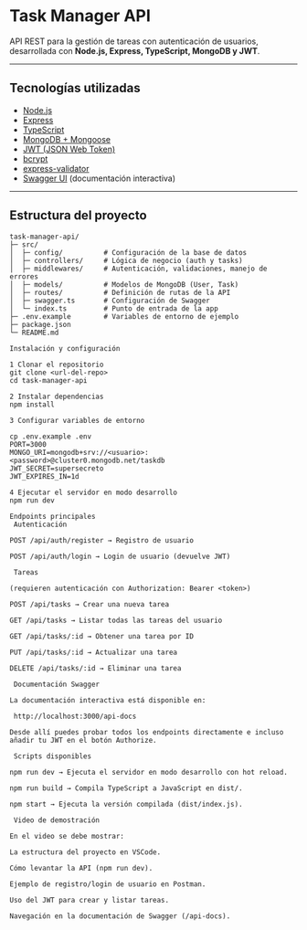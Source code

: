 #  Task Manager API

API REST para la gestión de tareas con autenticación de usuarios, desarrollada con **Node.js, Express, TypeScript, MongoDB y JWT**.

---

##  Tecnologías utilizadas

- [Node.js](https://nodejs.org/)
- [Express](https://expressjs.com/)
- [TypeScript](https://www.typescriptlang.org/)
- [MongoDB + Mongoose](https://mongoosejs.com/)
- [JWT (JSON Web Token)](https://jwt.io/)
- [bcrypt](https://www.npmjs.com/package/bcrypt)
- [express-validator](https://express-validator.github.io/)
- [Swagger UI](https://swagger.io/tools/swagger-ui/) (documentación interactiva)

---

##  Estructura del proyecto

```plaintext
task-manager-api/
├─ src/
│  ├─ config/          # Configuración de la base de datos
│  ├─ controllers/     # Lógica de negocio (auth y tasks)
│  ├─ middlewares/     # Autenticación, validaciones, manejo de errores
│  ├─ models/          # Modelos de MongoDB (User, Task)
│  ├─ routes/          # Definición de rutas de la API
│  ├─ swagger.ts       # Configuración de Swagger
│  └─ index.ts         # Punto de entrada de la app
├─ .env.example        # Variables de entorno de ejemplo
├─ package.json
└─ README.md

Instalación y configuración

1️ Clonar el repositorio
git clone <url-del-repo>
cd task-manager-api

2️ Instalar dependencias
npm install

3️ Configurar variables de entorno

cp .env.example .env
PORT=3000
MONGO_URI=mongodb+srv://<usuario>:<password>@cluster0.mongodb.net/taskdb
JWT_SECRET=supersecreto
JWT_EXPIRES_IN=1d

4️ Ejecutar el servidor en modo desarrollo
npm run dev

Endpoints principales
 Autenticación

POST /api/auth/register → Registro de usuario

POST /api/auth/login → Login de usuario (devuelve JWT)

 Tareas

(requieren autenticación con Authorization: Bearer <token>)

POST /api/tasks → Crear una nueva tarea

GET /api/tasks → Listar todas las tareas del usuario

GET /api/tasks/:id → Obtener una tarea por ID

PUT /api/tasks/:id → Actualizar una tarea

DELETE /api/tasks/:id → Eliminar una tarea

 Documentación Swagger

La documentación interactiva está disponible en:

 http://localhost:3000/api-docs

Desde allí puedes probar todos los endpoints directamente e incluso añadir tu JWT en el botón Authorize.

 Scripts disponibles

npm run dev → Ejecuta el servidor en modo desarrollo con hot reload.

npm run build → Compila TypeScript a JavaScript en dist/.

npm start → Ejecuta la versión compilada (dist/index.js).

 Video de demostración

En el video se debe mostrar:

La estructura del proyecto en VSCode.

Cómo levantar la API (npm run dev).

Ejemplo de registro/login de usuario en Postman.

Uso del JWT para crear y listar tareas.

Navegación en la documentación de Swagger (/api-docs).